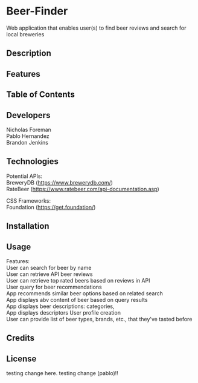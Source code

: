 # Beer-Finder

Web application that enables user(s) to find beer reviews and search for local breweries

## Description

## Features

## Table of Contents

## Developers

Nicholas Foreman\
 Pablo Hernandez\
 Brandon Jenkins

## Technologies

Potential APIs:\
 BreweryDB (https://www.brewerydb.com/) \
 RateBeer (https://www.ratebeer.com/api-documentation.asp)

CSS Frameworks:\
 Foundation (https://get.foundation/)

## Installation

## Usage

Features:\
 User can search for beer by name\
 User can retrieve API beer reviews\
 User can retrieve top rated beers based on reviews in API\
 User query for beer recommendations\
 App recommends similar beer options based on related search\
 App displays abv content of beer based on query results\
 App displays beer descriptions: categories, \
 App displays descriptors
User profile creation\
 User can provide list of beer types, brands, etc., that they've tasted before

## Credits

## License

testing change here.
testing change (pablo)!!
